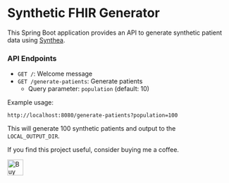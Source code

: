 # Synthetic FHIR Generator

This Spring Boot application provides an API to generate synthetic patient data using [Synthea](https://github.com/synthetichealth/synthea).

### API Endpoints

- `GET /`: Welcome message
- `GET /generate-patients`: Generate patients
  - Query parameter: `population` (default: 10)

Example usage:
```
http://localhost:8080/generate-patients?population=100
```

This will generate 100 synthetic patients and output to the `LOCAL_OUTPUT_DIR`.

If you find this project useful, consider buying me a coffee.

<a href='https://ko-fi.com/Q5Q811RI0C' target='_blank'><img height='36' style='border:0px;height:36px;' src='https://storage.ko-fi.com/cdn/kofi1.png?v=3' border='0' alt='Buy Me a Coffee at ko-fi.com' /></a>
